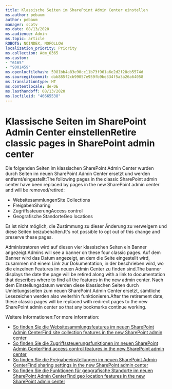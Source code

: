 ```yaml
---
title: Klassische Seiten im SharePoint Admin Center einstellen
ms.author: pebaum
author: pebaum
manager: scotv
ms.date: 08/13/2020
ms.audience: Admin
ms.topic: article
ROBOTS: NOINDEX, NOFOLLOW
localization_priority: Priority
ms.collection: Adm_O365
ms.custom:
- "6165"
- "9001459"
ms.openlocfilehash: 5981bb4a83e90cc11b73f961a6e2d2f28cb5574d
ms.sourcegitcommit: dab885f2cb99057e959fb9be334f5a3a26a64058
ms.translationtype: HT
ms.contentlocale: de-DE
ms.lasthandoff: 08/13/2020
ms.locfileid: "46665538"
---
```

# <a name="retire-classic-pages-in-sharepoint-admin-center"></a><span data-ttu-id="b613f-102">Klassische Seiten im SharePoint Admin Center einstellen</span><span class="sxs-lookup"><span data-stu-id="b613f-102">Retire classic pages in SharePoint admin center</span></span>

<span data-ttu-id="b613f-103">Die folgenden Seiten im klassischen SharePoint Admin Center wurden durch Seiten im neuen SharePoint Admin Center ersetzt und werden entfernt/eingestellt:</span><span class="sxs-lookup"><span data-stu-id="b613f-103">The following pages in the classic SharePoint admin center have been replaced by pages in the new SharePoint admin center and will be removed/retired:</span></span> 

- <span data-ttu-id="b613f-104">Websitesammlungen</span><span class="sxs-lookup"><span data-stu-id="b613f-104">Site Collections</span></span> 
- <span data-ttu-id="b613f-105">Freigaben</span><span class="sxs-lookup"><span data-stu-id="b613f-105">Sharing</span></span>
- <span data-ttu-id="b613f-106">Zugriffssteuerung</span><span class="sxs-lookup"><span data-stu-id="b613f-106">Access control</span></span>
- <span data-ttu-id="b613f-107">Geografische Standorte</span><span class="sxs-lookup"><span data-stu-id="b613f-107">Geo locations</span></span>

<span data-ttu-id="b613f-108">Es ist nicht möglich, die Zustimmung zu dieser Änderung zu verweigern und diese Seiten beizubehalten.</span><span class="sxs-lookup"><span data-stu-id="b613f-108">It's not possible to opt out of this change and preserve these pages.</span></span>

<span data-ttu-id="b613f-109">Administratoren wird auf diesen vier klassischen Seiten ein Banner angezeigt.</span><span class="sxs-lookup"><span data-stu-id="b613f-109">Admins will see a banner on these four classic pages.</span></span> <span data-ttu-id="b613f-110">Auf dem Banner wird das Datum angezeigt, an dem die Seite eingestellt wird, zusammen mit einem Link zur Dokumentation, in der beschrieben wird, wo die einzelnen Features im neuen Admin Center zu finden sind.</span><span class="sxs-lookup"><span data-stu-id="b613f-110">The banner displays the date the page will be retired along with a link to documentation that describes where to find all the features in the new admin center.</span></span> <span data-ttu-id="b613f-111">Nach dem Einstellungsdatum werden diese klassischen Seiten durch Umleitungsseiten zum neuen SharePoint Admin Center ersetzt, sämtliche Lesezeichen werden also weiterhin funktionieren.</span><span class="sxs-lookup"><span data-stu-id="b613f-111">After the retirement date, these classic pages will be replaced with redirect pages to the new SharePoint admin center so that any bookmarks continue working.</span></span>
  
<span data-ttu-id="b613f-112">Weitere Informationen:</span><span class="sxs-lookup"><span data-stu-id="b613f-112">For more information:</span></span>

- [<span data-ttu-id="b613f-113">So finden Sie die Websitesammlungsfeatures im neuen SharePoint Admin Center</span><span class="sxs-lookup"><span data-stu-id="b613f-113">Find site collection features in the new SharePoint admin center</span></span>](https://docs.microsoft.com/sharepoint/site-collections-page)
- [<span data-ttu-id="b613f-114">So finden Sie die Zugriffssteuerungsfunktionen im neuen SharePoint Admin Center</span><span class="sxs-lookup"><span data-stu-id="b613f-114">Find access control features in the new SharePoint admin center</span></span>](https://docs.microsoft.com/sharepoint/control-access)
- [<span data-ttu-id="b613f-115">So finden Sie die Freigabeeinstellungen im neuen SharePoint Admin Center</span><span class="sxs-lookup"><span data-stu-id="b613f-115">Find sharing settings in the new SharePoint admin center</span></span>](https://docs.microsoft.com/sharepoint/sharing-settings)
- [<span data-ttu-id="b613f-116">So finden Sie die Funktionen für geografische Standorte im neuen SharePoint Admin Center</span><span class="sxs-lookup"><span data-stu-id="b613f-116">Find geo location features in the new SharePoint admin center</span></span>](https://docs.microsoft.com/sharepoint/manage-geo-locations)